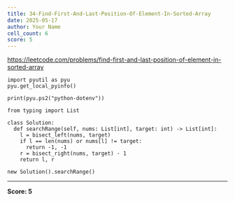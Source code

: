 ```yaml
---
title: 34-Find-First-And-Last-Position-Of-Element-In-Sorted-Array
date: 2025-05-17
author: Your Name
cell_count: 6
score: 5
---
```


https://leetcode.com/problems/find-first-and-last-position-of-element-in-sorted-array


```
import pyutil as pyu
pyu.get_local_pyinfo()
```


```
print(pyu.ps2("python-dotenv"))
```


```
from typing import List
```


```
class Solution:
  def searchRange(self, nums: List[int], target: int) -> List[int]:
    l = bisect_left(nums, target)
    if l == len(nums) or nums[l] != target:
      return -1, -1
    r = bisect_right(nums, target) - 1
    return l, r
```


```
new Solution().searchRange()
```


---
**Score: 5**